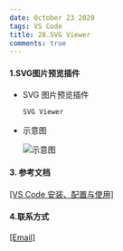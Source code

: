 ```yaml
---
date: October 23 2020
tags: VS Code
title: 28.SVG Viewer
comments: true
---
```

#### 1.SVG图片预览插件

- SVG 图片预览插件

  ```bash
  SVG Viewer
  ```

- 示意图

  ![示意图](https://s1.ax1x.com/2020/10/05/0t0t76.gif)

#### 3. 参考文档

[[VS Code 安装、配置与使用]](https://web-oyster.github.io/2020/10/23/VSCode/Tutorial/VS%20Code%E5%AE%89%E8%A3%85%E3%80%81%E9%85%8D%E7%BD%AE%E4%B8%8E%E4%BD%BF%E7%94%A8/)

#### 4.联系方式

[[Email]](yuanmin8888@outlook.com)

